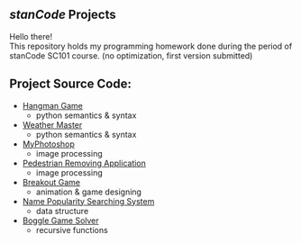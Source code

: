 ## *stanCode* Projects
Hello there!\
This repository holds my programming homework done during the period of stanCode SC101 course.
(no optimization, first version submitted)

## Project Source Code:
* [Hangman Game]()
  * python semantics & syntax
* [Weather Master]()
  * python semantics & syntax
* [MyPhotoshop]()
  * image processing
* [Pedestrian Removing Application]()
  * image processing
* [Breakout Game]()
  * animation & game designing
* [Name Popularity Searching System]()
  * data structure
* [Boggle Game Solver]()
  * recursive functions
